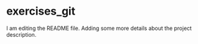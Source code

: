 # exercises_git
I am editing the README file. Adding some more details about the project description.
